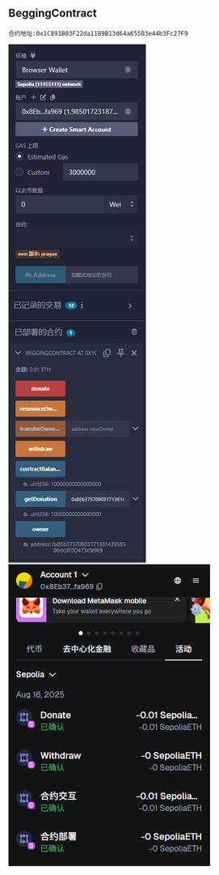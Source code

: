 ## BeggingContract  

    合约地址:0x1C891B03F22da1189B13d64a65503e44b3Fc27F9  

![测试合约](./测试合约1.png)
![测试合约](./测试合约2.png)
